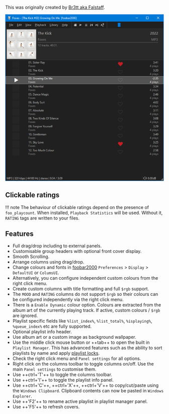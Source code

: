 This was originally created by [Br3tt aka Falstaff](https://www.deviantart.com/br3tt).

![jsplaylist](../images/jsplaylist.png)

## Clickable ratings
!!! note
	The behaviour of clickable ratings depend on the presence of `foo_playcount`. When installed,
	`Playback Statistics` will be used. Without it, `RATING` tags are written
	to your files.

## Features
- Full drag/drop including to external panels.
- Customisable group headers with optional front cover display.
- Smooth Scrolling.
- Arrange columns using drag/drop.
- Change colours and fonts in [foobar2000](https://www.foobar2000.org) `Preferences` > `Display` > `DefaultUI` or `ColumsUI`.
- Alternatively, you can configure independent custom colours from the right click menu.
- Create custom columns with title formatting and full `$rgb` support.
- The `MOOD` and `RATING` columns do not support `$rgb` so their colours can be configured independently via the right click menu.
- There is a `Enable Dynamic` colour option. Colours are extracted from the album art of the currently playing track. If active, custom colours / `$rgb` are ignored.
- Playlist specific fields like `%list_index%`, `%list_total%`, `%isplaying%`, `%queue_index%` etc are fully supported.
- Optional playlist info header.
- Use album art or a custom image as background wallpaper.
- Use the middle click mouse button or ++tab++ to open the built in `Playlist Manager`. This has advanced features
 such as the ability to sort playlists by name and apply [playlist locks](../images/playlist-lock.png).
- Check the right click menu and `Panel settings` for all options.
- Right click on the columns toolbar to toggle columns on/off. Use the main `Panel settings` to customise them.
- Use ++ctrl+'T'++ to toggle the columns toolbar.
- Use ++ctrl+'I'++ to toggle the playlist info panel.
- Use ++ctrl+'C'++, ++ctrl+'X'++, ++ctrl+'V'++ to copy/cut/paste using the `Windows Clipboard`. Clipboard contents can now be pasted in `Windows Explorer`.
- Use ++'F2'++ to rename active playlist in playlist manager panel.
- Use ++'F5'++ to refresh covers.
